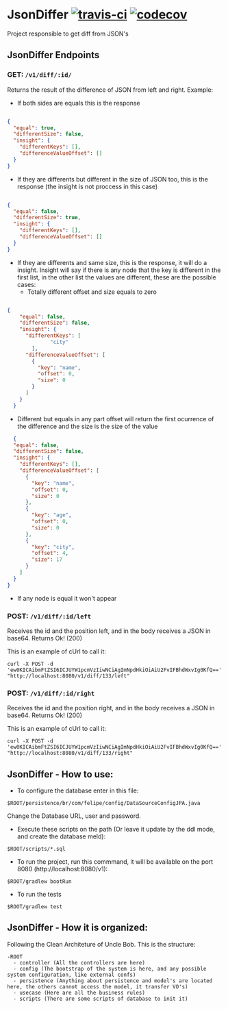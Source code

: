 # JsonDiffer [![travis-ci](https://travis-ci.org/felipepssouza/JsonDiffer.svg?branch=master)](https://travis-ci.org/felipepssouza/JsonDiffer) [![codecov](https://codecov.io/gh/felipepssouza/JsonDiffer/branch/master/graph/badge.svg)](https://codecov.io/gh/felipepssouza/JsonDiffer)

Project responsible to get diff from JSON's

## JsonDiffer Endpoints

### **GET:** `/v1/diff/:id/`
Returns the result of the difference of JSON from left and right. Example: 

- If both sides are equals this is the response
```json

{
  "equal": true,
  "differentSize": false,
  "insight": {
    "differentKeys": [],
    "differenceValueOffset": []
  }
}
```

- If they are differents but different in the size of JSON too, this is the response (the insight is not proccess in this case)
```json

{
  "equal": false,
  "differentSize": true,
  "insight": {
    "differentKeys": [],
    "differenceValueOffset": []
  }
}
```

- If they are differents and same size, this is the response, it will do a insight. Insight will say if there is any node that the key is different in the first list, in the other list the values are different, these are the possible cases: 
  - Totally different offset and size equals to zero
```json

{
    "equal": false,
    "differentSize": false,
    "insight": {
      "differentKeys": [
              "city"
        ],
      "differenceValueOffset": [
        {
          "key": "name",
          "offset": 0,
          "size": 0
        }
      ]
    }
  }
  ```

  - Different but equals in any part offset will return the first ocurrence of the difference and the size is the size of the value
```json
  {
  "equal": false,
  "differentSize": false,
  "insight": {
    "differentKeys": [],
    "differenceValueOffset": [
      {
        "key": "name",
        "offset": 0,
        "size": 0
      },
      {
        "key": "age",
        "offset": 0,
        "size": 0
      },
      {
        "key": "city",
        "offset": 4,
        "size": 17
      }
    ]
  }
}
```
  - If any node is equal it won't appear

### **POST:** `/v1/diff/:id/left`
Receives the id and the position left, and in the body receives a JSON in base64.
Returns Ok! (200)

This is an example of cUrl to call it: 
```
curl -X POST -d 'ew0KICAibmFtZSI6ICJUYW1pcmVzIiwNCiAgImNpdHkiOiAiU2FvIFBhdWxvIg0KfQ==' "http://localhost:8080/v1/diff/133/left"
```

### **POST:** `/v1/diff/:id/right`
Receives the id and the position right, and in the body receives a JSON in base64.
Returns Ok! (200)

This is an example of cUrl to call it: 
```
curl -X POST -d 'ew0KICAibmFtZSI6ICJUYW1pcmVzIiwNCiAgImNpdHkiOiAiU2FvIFBhdWxvIg0KfQ==' "http://localhost:8080/v1/diff/133/right"
```

## JsonDiffer - How to use:

- To configure the database enter in this file: 
```
$ROOT/persistence/br/com/felipe/config/DataSourceConfigJPA.java
```
Change the Database URL, user and password.

- Execute these scripts on the path (Or leave it update by the ddl mode, and create the database meld): 
```
$ROOT/scripts/*.sql
```

- To run the project, run this commmand, it will be available on the port 8080 (http://localhost:8080/v1): 
```
$ROOT/gradlew bootRun
```

- To run the tests
```
$ROOT/gradlew test
```

## JsonDiffer - How it is organized:

Following the Clean Architeture of Uncle Bob. This is the structure: 
```
-ROOT
  - controller (All the controllers are here)
  - config (The bootstrap of the system is here, and any possible system configuration, like external confs)
  - persistence (Anything about persistence and model's are located here, the others cannot access the model, it transfer VO's)
  - usecase (Here are all the business rules)
  - scripts (There are some scripts of database to init it)
```




